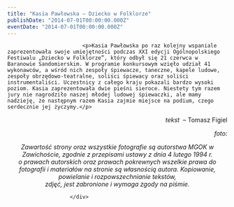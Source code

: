 ```yaml
---
title: "Kasia Pawłowska – Dziecko w Folklorze"
publishDate: "2014-07-01T00:00:00.000Z"
eventDate: "2014-07-01T00:00:00.000Z"
---
```


<div class="entry-content">
							
							<p>Kasia Pawłowska po raz kolejny wspaniale zaprezentowała swoje umiejętności podczas XXI edycji Ogólnopolskiego Festiwalu „Dziecko w Folklorze”, który odbył się 21 czerwca w Baranowie Sandomierskim. W programie konkursowym wzięło udział 41 wykonawców, a wśród nich zespoły śpiewacze, taneczne, kapele ludowe, zespoły obrzędowo-teatralne, soliści śpiewacy oraz soliści instrumentaliści. Uczestnicy z całego kraju pokazali bardzo wysoki poziom. Kasia zaprezentowała dwie pieśni sieroce. Niestety tym razem jury nie nagrodziło naszej młodej ludowej śpiewaczki, ale mamy nadzieję, że następnym razem Kasia zajmie miejsce na podium, czego serdecznie jej życzymy.</p>
<p style="text-align: right;"><em>tekst &nbsp;– </em>Tomasz Figiel</p>
<p style="text-align: right;"><em>foto:</em></p>
<p style="text-align: center;"><em>Zawartość strony oraz wszystkie fotografie są autorstwa MGOK w Zawichoście, zgodnie z przepisami ustawy z dnia 4 lutego 1994 r.<br>
o prawach autorskich oraz prawach pokrewnych wszelkie prawa do fotografii i materiałów na stronie są własnością autora. Kopiowanie, powielanie i rozpowszechnianie tekstów,<br>
zdjęć, jest zabronione i wymaga zgody na piśmie.</em></p>
						
						</div>
